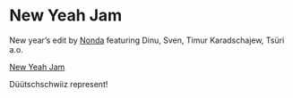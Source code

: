 # New Yeah Jam

<!-- Manuel Hitz -->

New year’s edit by [Nonda](http://www.ilame.ch) featuring Dinu, Sven, Timur Karadschajew, Tsüri a.o.

[New Yeah Jam](https://vimeo.com/8520164)

Düütschschwiiz represent!
